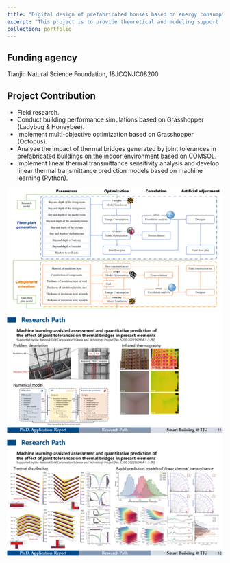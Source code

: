 ```yaml
---
title: "Digital design of prefabricated houses based on energy consumption and cost"
excerpt: "This project is to provide theoretical and modeling support for energy-efficient and intensive design of assembled concrete houses in cold regions."
collection: portfolio
---
```


## Funding agency
Tianjin Natural Science Foundation, 18JCQNJC08200

## Project Contribution
* Field research.
* Conduct building performance simulations based on Grasshopper (Ladybug & Honeybee).
* Implement multi-objective optimization based on Grasshopper (Octopus).
* Analyze the impact of thermal bridges generated by joint tolerances in prefabricated buildings on the indoor environment based on COMSOL.
* Implement linear thermal transmittance sensitivity analysis and develop linear thermal transmittance prediction models based on machine learning (Python).

<img src='/images/portfolios/TNSF.png' width='600'>

<img src='/images/portfolios/NGCSTP/HGCSTP_3.PNG' width='600'>

<img src='/images/portfolios/NGCSTP/HGCSTP_4.PNG' width='600'>

